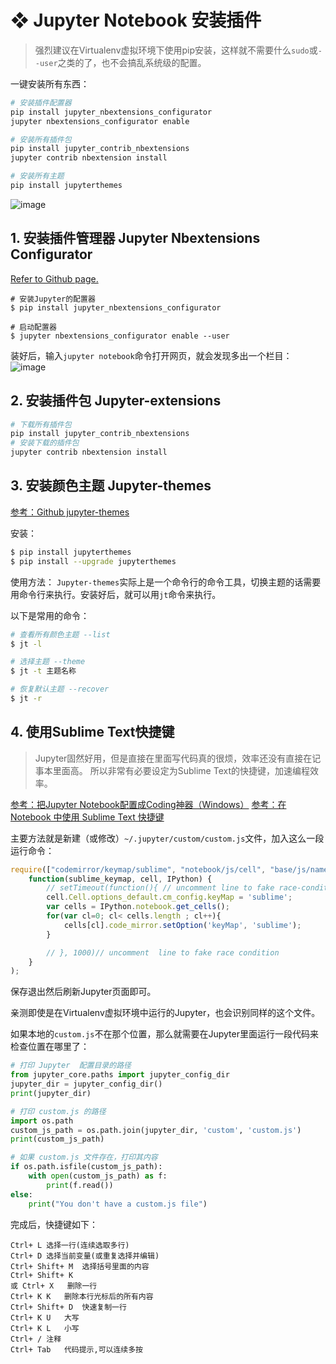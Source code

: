 # ❖ Jupyter Notebook 安装插件

> 强烈建议在Virtualenv虚拟环境下使用pip安装，这样就不需要什么`sudo`或`--user`之类的了，也不会搞乱系统级的配置。

一键安装所有东西：
```sh
# 安装插件配置器
pip install jupyter_nbextensions_configurator
jupyter nbextensions_configurator enable

# 安装所有插件包
pip install jupyter_contrib_nbextensions
jupyter contrib nbextension install

# 安装所有主题
pip install jupyterthemes
```

![image](https://user-images.githubusercontent.com/14041622/46570455-08d19e00-c997-11e8-9519-a3d3b87d1318.png)


## 1. 安装插件管理器 Jupyter Nbextensions Configurator
[Refer to Github page.](https://github.com/Jupyter-contrib/jupyter_nbextensions_configurator)

```shell
# 安装Jupyter的配置器
$ pip install jupyter_nbextensions_configurator

# 启动配置器
$ jupyter nbextensions_configurator enable --user
```
装好后，输入`jupyter notebook`命令打开网页，就会发现多出一个栏目：
![image](https://user-images.githubusercontent.com/14041622/40265819-32308d76-5b72-11e8-824d-0bedec50cb24.png)

## 2. 安装插件包 Jupyter-extensions

```sh
# 下载所有插件包
pip install jupyter_contrib_nbextensions
# 安装下载的插件包
jupyter contrib nbextension install
```

## 3. 安装颜色主题 Jupyter-themes
[参考：Github jupyter-themes](https://github.com/dunovank/jupyter-themes)

安装：
```sh
$ pip install jupyterthemes
$ pip install --upgrade jupyterthemes
```

使用方法：
`Jupyter-themes`实际上是一个命令行的命令工具，切换主题的话需要用命令行来执行。安装好后，就可以用`jt`命令来执行。

以下是常用的命令：
```sh
# 查看所有颜色主题 --list
$ jt -l

# 选择主题 --theme
$ jt -t 主题名称

# 恢复默认主题 --recover
$ jt -r
```



## 4. 使用Sublime Text快捷键
> Jupyter固然好用，但是直接在里面写代码真的很烦，效率还没有直接在记事本里面高。
所以非常有必要设定为Sublime Text的快捷键，加速编程效率。

[参考：把Jupyter Notebook配置成Coding神器（Windows）](http://resuly.me/2017/11/03/jupyter-config-for-windows/)
[参考：在 Notebook 中使用 Sublime Text 快捷键](http://codingpy.com/article/sublime-text-style-keymap-in-jupyter-notebook/)

主要方法就是新建（或修改）`~/.jupyter/custom/custom.js`文件，加入这么一段运行命令：
```js
require(["codemirror/keymap/sublime", "notebook/js/cell", "base/js/namespace"],
    function(sublime_keymap, cell, IPython) {
        // setTimeout(function(){ // uncomment line to fake race-condition
        cell.Cell.options_default.cm_config.keyMap = 'sublime';
        var cells = IPython.notebook.get_cells();
        for(var cl=0; cl< cells.length ; cl++){
            cells[cl].code_mirror.setOption('keyMap', 'sublime');
        }

        // }, 1000)// uncomment  line to fake race condition
    }
);
```

保存退出然后刷新Jupyter页面即可。

亲测即使是在Virtualenv虚拟环境中运行的Jupyter，也会识别同样的这个文件。

如果本地的`custom.js`不在那个位置，那么就需要在Jupyter里面运行一段代码来检查位置在哪里了：
```py
# 打印 Jupyter  配置目录的路径
from jupyter_core.paths import jupyter_config_dir
jupyter_dir = jupyter_config_dir()
print(jupyter_dir)

# 打印 custom.js 的路径
import os.path
custom_js_path = os.path.join(jupyter_dir, 'custom', 'custom.js')
print(custom_js_path)

# 如果 custom.js 文件存在，打印其内容
if os.path.isfile(custom_js_path):
    with open(custom_js_path) as f:
        print(f.read())
else:
    print("You don't have a custom.js file")
```

完成后，快捷键如下：
```
Ctrl+ L 选择一行(连续选取多行)    
Ctrl+ D 选择当前变量(或重复选择并编辑)    
Ctrl+ Shift+ M  选择括号里面的内容   
Ctrl+ Shift+ K 
或 Ctrl+ X   删除一行    
Ctrl+ K K   删除本行光标后的所有内容    
Ctrl+ Shift+ D  快速复制一行  
Ctrl+ K U   大写  
Ctrl+ K L   小写  
Ctrl+ / 注释  
Ctrl+ Tab   代码提示,可以连续多按
```